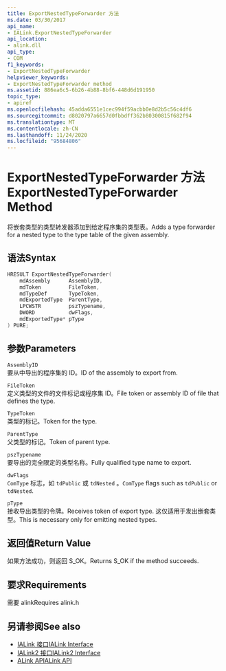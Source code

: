 ```yaml
---
title: ExportNestedTypeForwarder 方法
ms.date: 03/30/2017
api_name:
- IALink.ExportNestedTypeForwarder
api_location:
- alink.dll
api_type:
- COM
f1_keywords:
- ExportNestedTypeForwarder
helpviewer_keywords:
- ExportNestedTypeForwarder method
ms.assetid: 886ea6c5-6b26-4b88-8bf6-448d6d191950
topic_type:
- apiref
ms.openlocfilehash: 45adda6551e1cec994f59acbb0e8d2b5c56c4df6
ms.sourcegitcommit: d8020797a6657d0fbbdff362b80300815f682f94
ms.translationtype: MT
ms.contentlocale: zh-CN
ms.lasthandoff: 11/24/2020
ms.locfileid: "95684806"
---
```

# <a name="exportnestedtypeforwarder-method"></a><span data-ttu-id="526c2-102">ExportNestedTypeForwarder 方法</span><span class="sxs-lookup"><span data-stu-id="526c2-102">ExportNestedTypeForwarder Method</span></span>

<span data-ttu-id="526c2-103">将嵌套类型的类型转发器添加到给定程序集的类型表。</span><span class="sxs-lookup"><span data-stu-id="526c2-103">Adds a type forwarder for a nested type to the type table of the given assembly.</span></span>  
  
## <a name="syntax"></a><span data-ttu-id="526c2-104">语法</span><span class="sxs-lookup"><span data-stu-id="526c2-104">Syntax</span></span>  
  
```cpp  
HRESULT ExportNestedTypeForwarder(  
    mdAssembly      AssemblyID,  
    mdToken         FileToken,  
    mdTypeDef       TypeToken,  
    mdExportedType  ParentType,  
    LPCWSTR         pszTypename,  
    DWORD           dwFlags,  
    mdExportedType* pType  
) PURE;  
```  
  
## <a name="parameters"></a><span data-ttu-id="526c2-105">参数</span><span class="sxs-lookup"><span data-stu-id="526c2-105">Parameters</span></span>  

 `AssemblyID`  
 <span data-ttu-id="526c2-106">要从中导出的程序集的 ID。</span><span class="sxs-lookup"><span data-stu-id="526c2-106">ID of the assembly to export from.</span></span>  
  
 `FileToken`  
 <span data-ttu-id="526c2-107">定义类型的文件的文件标记或程序集 ID。</span><span class="sxs-lookup"><span data-stu-id="526c2-107">File token or assembly ID of file that defines the type.</span></span>  
  
 `TypeToken`  
 <span data-ttu-id="526c2-108">类型的标记。</span><span class="sxs-lookup"><span data-stu-id="526c2-108">Token for the type.</span></span>  
  
 `ParentType`  
 <span data-ttu-id="526c2-109">父类型的标记。</span><span class="sxs-lookup"><span data-stu-id="526c2-109">Token of parent type.</span></span>  
  
 `pszTypename`  
 <span data-ttu-id="526c2-110">要导出的完全限定的类型名称。</span><span class="sxs-lookup"><span data-stu-id="526c2-110">Fully qualified type name to export.</span></span>  
  
 `dwFlags`  
 <span data-ttu-id="526c2-111">`ComType` 标志，如 `tdPublic` 或 `tdNested` 。</span><span class="sxs-lookup"><span data-stu-id="526c2-111">`ComType` flags such as `tdPublic` or `tdNested`.</span></span>  
  
 `pType`  
 <span data-ttu-id="526c2-112">接收导出类型的令牌。</span><span class="sxs-lookup"><span data-stu-id="526c2-112">Receives token of export type.</span></span> <span data-ttu-id="526c2-113">这仅适用于发出嵌套类型。</span><span class="sxs-lookup"><span data-stu-id="526c2-113">This is necessary only for emitting nested types.</span></span>  
  
## <a name="return-value"></a><span data-ttu-id="526c2-114">返回值</span><span class="sxs-lookup"><span data-stu-id="526c2-114">Return Value</span></span>  

 <span data-ttu-id="526c2-115">如果方法成功，则返回 S_OK。</span><span class="sxs-lookup"><span data-stu-id="526c2-115">Returns S_OK if the method succeeds.</span></span>  
  
## <a name="requirements"></a><span data-ttu-id="526c2-116">要求</span><span class="sxs-lookup"><span data-stu-id="526c2-116">Requirements</span></span>  

 <span data-ttu-id="526c2-117">需要 alink</span><span class="sxs-lookup"><span data-stu-id="526c2-117">Requires alink.h</span></span>  
  
## <a name="see-also"></a><span data-ttu-id="526c2-118">另请参阅</span><span class="sxs-lookup"><span data-stu-id="526c2-118">See also</span></span>

- [<span data-ttu-id="526c2-119">IALink 接口</span><span class="sxs-lookup"><span data-stu-id="526c2-119">IALink Interface</span></span>](ialink-interface.md)
- [<span data-ttu-id="526c2-120">IALink2 接口</span><span class="sxs-lookup"><span data-stu-id="526c2-120">IALink2 Interface</span></span>](ialink2-interface.md)
- [<span data-ttu-id="526c2-121">ALink API</span><span class="sxs-lookup"><span data-stu-id="526c2-121">ALink API</span></span>](index.md)
